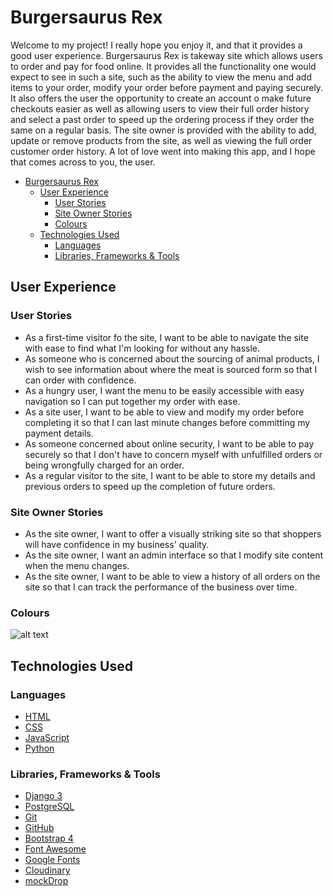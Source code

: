 # Burgersaurus Rex

Welcome to my project! I really hope you enjoy it, and that it provides a good user experience. Burgersaurus Rex is takeway site which allows users to order and pay for food online. It provides all the functionality one would expect to see in such a site, such as the ability to view the menu and add items to your order, modify your order before payment and paying securely. It also offers the user the opportunity to create an account o make future checkouts easier as well as allowing users to view their full order history and select a past order to speed up the ordering process if they order the same on a regular basis. The site owner is provided with the ability to add, update or remove products from the site, as well as viewing the full order customer order history. A lot of love went into making this app, and I hope that comes across to you, the user.

- [Burgersaurus Rex](#burgersaurus-rex)
  - [User Experience](#user-experience)
    - [User Stories](#user-stories)
    - [Site Owner Stories](#site-owner-stories)
    - [Colours](#colours)
  - [Technologies Used](#technologies-used)
    - [Languages](#languages)
    - [Libraries, Frameworks & Tools](#libraries-frameworks--tools)

## User Experience

### User Stories

- As a first-time visitor fo the site, I want to be able to navigate the site with ease to find what I'm looking for without any hassle.
- As someone who is concerned about the sourcing of animal products, I wish to see information about where the meat is sourced form so that I can order with confidence.
- As a hungry user, I want the menu to be easily accessible with easy navigation so I can put together my order with ease.
- As a site user, I want to be able to view and modify my order before completing it so that I can last minute changes before committing my payment details.
- As someone concerned about online security, I want to be able to pay securely so that I don't have to concern myself with unfulfilled orders or being wrongfully charged for an order.
- As a regular visitor to the site, I want to be able to store my details and previous orders to speed up the completion of future orders.

### Site Owner Stories

- As the site owner, I want to offer a visually striking site so that shoppers will have confidence in my business' quality.
- As the site owner, I want an admin interface so that I modify site content when the menu changes.
- As the site owner, I want to be able to view a history of all orders on the site so that I can track the performance of the business over time.

### Colours

![alt text](https://res.cloudinary.com/wondrouswebworks/image/upload/v1592252012/burgersaurus/colour-palette_xyvt0u.png "Colour Palette")

## Technologies Used

### Languages

- [HTML](https://developer.mozilla.org/en-US/docs/Web/HTML)
- [CSS](https://developer.mozilla.org/en-US/docs/Glossary/CSS)
- [JavaScript](https://developer.mozilla.org/en-US/docs/Glossary/JavaScript)
- [Python](https://www.python.org/about/)

### Libraries, Frameworks & Tools

- [Django 3](https://www.djangoproject.com/)
- [PostgreSQL](https://www.postgresql.org/)
- [Git](https://git-scm.com/about)
- [GitHub](https://github.com/)
- [Bootstrap 4](https://getbootstrap.com/)
- [Font Awesome](https://fontawesome.com/)
- [Google Fonts](https://fonts.google.com/)
- [Cloudinary](https://cloudinary.com/about)
- [mockDrop](https://mockdrop.io/)
